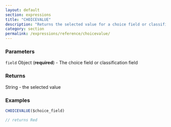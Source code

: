 ```yaml
---
layout: default
section: expressions
title: "CHOICEVALUE"
description: "Returns the selected value for a choice field or classification field"
category: section
permalink: /expressions/reference/choicevalue/
---
```


### Parameters

`field` Object (__required__) - The choice field or classification field

### Returns

String - the selected value

### Examples

```js
CHOICEVALUE($choice_field)

// returns Red
```